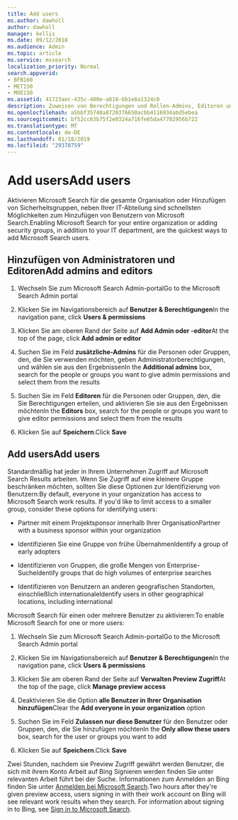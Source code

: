 ```yaml
---
title: Add users
ms.author: dawholl
author: dawholl
manager: kellis
ms.date: 09/12/2018
ms.audience: Admin
ms.topic: article
ms.service: mssearch
localization_priority: Normal
search.appverid:
- BFB160
- MET150
- MOE150
ms.assetid: 41723aec-435c-400e-a818-6b1e8a1324c0
description: Zuweisen von Berechtigungen und Rollen-Admins, Editoren und Benutzer in der Microsoft Search-Verwaltungsportal
ms.openlocfilehash: a5bbf35748a8720376650acbb4116934abd5ebea
ms.sourcegitcommit: bf52cc63b75f2e0324a716fe65da47702956b722
ms.translationtype: MT
ms.contentlocale: de-DE
ms.lasthandoff: 01/18/2019
ms.locfileid: "29378759"
---
```

# <a name="add-users"></a><span data-ttu-id="51405-103">Add users</span><span class="sxs-lookup"><span data-stu-id="51405-103">Add users</span></span>

<span data-ttu-id="51405-104">Aktivieren Microsoft Search für die gesamte Organisation oder Hinzufügen von Sicherheitsgruppen, neben Ihrer IT-Abteilung sind schnellsten Möglichkeiten zum Hinzufügen von Benutzern von Microsoft Search.</span><span class="sxs-lookup"><span data-stu-id="51405-104">Enabling Microsoft Search for your entire organization or adding security groups, in addition to your IT department, are the quickest ways to add Microsoft Search users.</span></span>
  
## <a name="add-admins-and-editors"></a><span data-ttu-id="51405-105">Hinzufügen von Administratoren und Editoren</span><span class="sxs-lookup"><span data-stu-id="51405-105">Add admins and editors</span></span>

1. <span data-ttu-id="51405-106">Wechseln Sie zum Microsoft Search Admin-portal</span><span class="sxs-lookup"><span data-stu-id="51405-106">Go to the Microsoft Search Admin portal</span></span>
    
2. <span data-ttu-id="51405-107">Klicken Sie im Navigationsbereich auf **Benutzer &amp; Berechtigungen**</span><span class="sxs-lookup"><span data-stu-id="51405-107">In the navigation pane, click **Users &amp; permissions**</span></span>
    
3. <span data-ttu-id="51405-108">Klicken Sie am oberen Rand der Seite auf **Add Admin oder -editor**</span><span class="sxs-lookup"><span data-stu-id="51405-108">At the top of the page, click **Add admin or editor**</span></span>
    
4. <span data-ttu-id="51405-109">Suchen Sie im Feld **zusätzliche-Admins** für die Personen oder Gruppen, den, die Sie verwenden möchten, geben Administratorberechtigungen, und wählen sie aus den Ergebnissen</span><span class="sxs-lookup"><span data-stu-id="51405-109">In the **Additional admins** box, search for the people or groups you want to give admin permissions and select them from the results</span></span> 
    
5. <span data-ttu-id="51405-110">Suchen Sie im Feld **Editoren** für die Personen oder Gruppen, den, die Sie Berechtigungen erteilen, und aktivieren Sie sie aus den Ergebnissen möchten</span><span class="sxs-lookup"><span data-stu-id="51405-110">In the **Editors** box, search for the people or groups you want to give editor permissions and select them from the results</span></span> 
    
6. <span data-ttu-id="51405-111">Klicken Sie auf **Speichern**.</span><span class="sxs-lookup"><span data-stu-id="51405-111">Click **Save**</span></span>
    
## <a name="add-users"></a><span data-ttu-id="51405-112">Add users</span><span class="sxs-lookup"><span data-stu-id="51405-112">Add users</span></span>

<span data-ttu-id="51405-p101">Standardmäßig hat jeder in Ihrem Unternehmen Zugriff auf Microsoft Search Results arbeiten. Wenn Sie Zugriff auf eine kleinere Gruppe beschränken möchten, sollten Sie diese Optionen zur Identifizierung von Benutzern:</span><span class="sxs-lookup"><span data-stu-id="51405-p101">By default, everyone in your organization has access to Microsoft Search work results. If you'd like to limit access to a smaller group, consider these options for identifying users:</span></span>
  
- <span data-ttu-id="51405-115">Partner mit einem Projektsponsor innerhalb Ihrer Organisation</span><span class="sxs-lookup"><span data-stu-id="51405-115">Partner with a business sponsor within your organization</span></span>
    
- <span data-ttu-id="51405-116">Identifizieren Sie eine Gruppe von frühe Übernahmen</span><span class="sxs-lookup"><span data-stu-id="51405-116">Identify a group of early adopters</span></span>
    
- <span data-ttu-id="51405-117">Identifizieren von Gruppen, die große Mengen von Enterprise-Suche</span><span class="sxs-lookup"><span data-stu-id="51405-117">Identify groups that do high volumes of enterprise searches</span></span>
    
- <span data-ttu-id="51405-118">Identifizieren von Benutzern an anderen geografischen Standorten, einschließlich internationale</span><span class="sxs-lookup"><span data-stu-id="51405-118">Identify users in other geographical locations, including international</span></span>
    
<span data-ttu-id="51405-119">Microsoft Search für einen oder mehrere Benutzer zu aktivieren:</span><span class="sxs-lookup"><span data-stu-id="51405-119">To enable Microsoft Search for one or more users:</span></span>
  
1. <span data-ttu-id="51405-120">Wechseln Sie zum Microsoft Search Admin-portal</span><span class="sxs-lookup"><span data-stu-id="51405-120">Go to the Microsoft Search Admin portal</span></span>
    
2. <span data-ttu-id="51405-121">Klicken Sie im Navigationsbereich auf **Benutzer &amp; Berechtigungen**</span><span class="sxs-lookup"><span data-stu-id="51405-121">In the navigation pane, click **Users &amp; permissions**</span></span>
    
3. <span data-ttu-id="51405-122">Klicken Sie am oberen Rand der Seite auf **Verwalten Preview Zugriff**</span><span class="sxs-lookup"><span data-stu-id="51405-122">At the top of the page, click **Manage preview access**</span></span>
    
4. <span data-ttu-id="51405-123">Deaktivieren Sie die Option **alle Benutzer in Ihrer Organisation hinzufügen**</span><span class="sxs-lookup"><span data-stu-id="51405-123">Clear the **Add everyone in your organization** option</span></span> 
    
5. <span data-ttu-id="51405-124">Suchen Sie im Feld **Zulassen nur diese Benutzer** für den Benutzer oder Gruppen, den, die Sie hinzufügen möchten</span><span class="sxs-lookup"><span data-stu-id="51405-124">In the **Only allow these users** box, search for the user or groups you want to add</span></span> 
    
6. <span data-ttu-id="51405-125">Klicken Sie auf **Speichern**.</span><span class="sxs-lookup"><span data-stu-id="51405-125">Click **Save**</span></span>
    
<span data-ttu-id="51405-p102">Zwei Stunden, nachdem sie Preview Zugriff gewährt werden Benutzer, die sich mit ihrem Konto Arbeit auf Bing Signieren werden finden Sie unter relevanten Arbeit führt bei der Suche. Informationen zum Anmelden an Bing finden Sie unter [Anmelden bei Microsoft Search](use/sign-in.md).</span><span class="sxs-lookup"><span data-stu-id="51405-p102">Two hours after they're given preview access, users signing in with their work account on Bing will see relevant work results when they search. For information about signing in to Bing, see [Sign in to Microsoft Search](use/sign-in.md).</span></span>